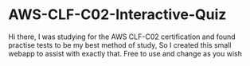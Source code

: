 # AWS-CLF-C02-Interactive-Quiz
Hi there, I was studying for the AWS CLF-C02 certification and found practise tests to be my best method of study, So I created this small webapp to assist with exactly that. Free to use and change as you wish 
